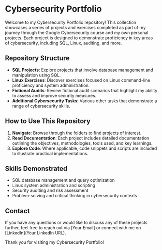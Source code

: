 # Cybersecurity Portfolio

Welcome to my Cybersecurity Portfolio repository! This collection showcases a series of projects and exercises completed as part of my journey through the Google Cybersecurity course and my own personal projects. Each project is designed to demonstrate proficiency in key areas of cybersecurity, including SQL, Linux, auditing, and more.

## Repository Structure

- **SQL Projects**: Explore projects that involve database management and manipulation using SQL.
- **Linux Exercises**: Discover exercises focused on Linux command-line proficiency and system administration.
- **Fictional Audits**: Review fictional audit scenarios that highlight my ability to assess and improve security measures.
- **Additional Cybersecurity Tasks**: Various other tasks that demonstrate a range of cybersecurity skills.

## How to Use This Repository

1. **Navigate**: Browse through the folders to find projects of interest.
2. **Read Documentation**: Each project includes detailed documentation outlining the objectives, methodologies, tools used, and key learnings.
3. **Explore Code**: Where applicable, code snippets and scripts are included to illustrate practical implementations.

## Skills Demonstrated

- SQL database management and query optimization
- Linux system administration and scripting
- Security auditing and risk assessment
- Problem-solving and critical thinking in cybersecurity contexts

## Contact

If you have any questions or would like to discuss any of these projects further, feel free to reach out via [Your Email] or connect with me on [LinkedIn](Your LinkedIn URL).

Thank you for visiting my Cybersecurity Portfolio!
